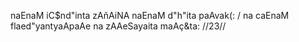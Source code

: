 naEnaM iC$nd"inta zAñAiNA naEnaM d"h"ita paAvak(: /
na caEnaM flaed"yantyaApaAe na zAAeSayaita maAç&ta: //23//
